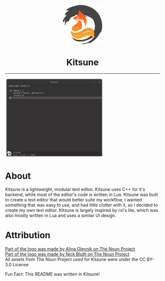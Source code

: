 <p align="center"><img src="Logo.svg" width="128px"><h1 align="center">Kitsune</h1></p>

---

<!--<img src="docs/Windows Screenshot.png" width="320px">--><img src="docs/Arch Linux Screenshot.png" width="320px">

# About

Kitsune is a lightweight, modular text editor. Kitsune uses C++ for it's backend, while most of the editor's code is written in Lua.
Kitsune was built to create a text editor that would better suite my workflow, I wanted something that was easy to use, and had little clutter with it,
so I decided to create my own text editor. Kitsune is largely inspired by rxi's lite, which was also mostly written in Lua and uses a similar UI design.

# Attribution

[Part of the logo was made by Alina Oleynik on The Noun Project](https://thenounproject.com/icon/fox-1486590/)  
[Part of the logo was made by Nick Bluth on The Noun Project](https://thenounproject.com/icon/zen-185803/)  
All assets from The Noun Project used for Kitsune were under the CC BY-3.0 License

Fun Fact: This README was written in Kitsune!
